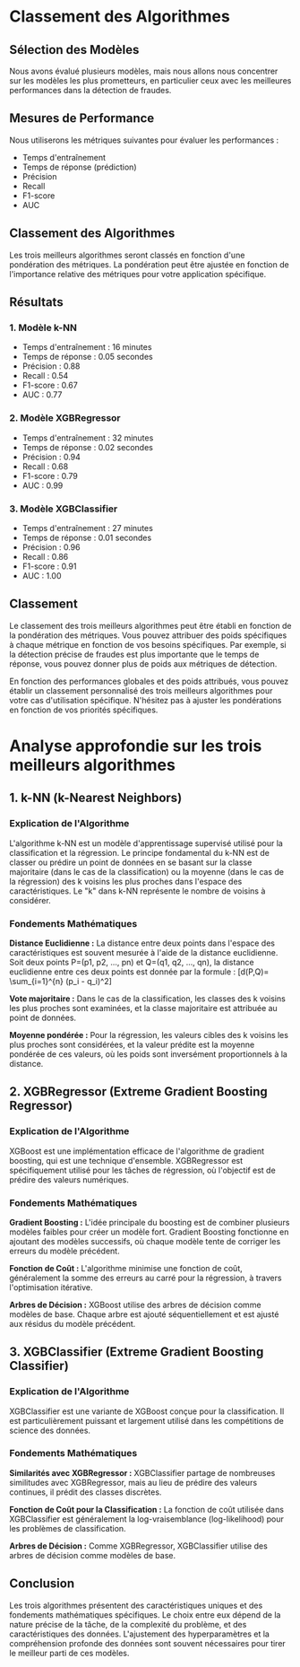 # Classement des Algorithmes

## Sélection des Modèles

Nous avons évalué plusieurs modèles, mais nous allons nous concentrer sur les modèles les plus prometteurs, en particulier ceux avec les meilleures performances dans la détection de fraudes.

## Mesures de Performance

Nous utiliserons les métriques suivantes pour évaluer les performances :

- Temps d'entraînement
- Temps de réponse (prédiction)
- Précision
- Recall
- F1-score
- AUC

## Classement des Algorithmes

Les trois meilleurs algorithmes seront classés en fonction d'une pondération des métriques. La pondération peut être ajustée en fonction de l'importance relative des métriques pour votre application spécifique.

## Résultats

### 1. Modèle k-NN
- Temps d'entraînement : 16 minutes
- Temps de réponse : 0.05 secondes
- Précision : 0.88
- Recall : 0.54
- F1-score : 0.67
- AUC : 0.77

### 2. Modèle XGBRegressor
- Temps d'entraînement : 32 minutes
- Temps de réponse : 0.02 secondes
- Précision : 0.94
- Recall : 0.68
- F1-score : 0.79
- AUC : 0.99

### 3. Modèle XGBClassifier
- Temps d'entraînement : 27 minutes
- Temps de réponse : 0.01 secondes
- Précision : 0.96
- Recall : 0.86
- F1-score : 0.91
- AUC : 1.00

## Classement

Le classement des trois meilleurs algorithmes peut être établi en fonction de la pondération des métriques. Vous pouvez attribuer des poids spécifiques à chaque métrique en fonction de vos besoins spécifiques. Par exemple, si la détection précise de fraudes est plus importante que le temps de réponse, vous pouvez donner plus de poids aux métriques de détection.

En fonction des performances globales et des poids attribués, vous pouvez établir un classement personnalisé des trois meilleurs algorithmes pour votre cas d'utilisation spécifique. N'hésitez pas à ajuster les pondérations en fonction de vos priorités spécifiques.

# Analyse approfondie sur les trois meilleurs algorithmes

## 1. k-NN (k-Nearest Neighbors)

### Explication de l'Algorithme
L'algorithme k-NN est un modèle d'apprentissage supervisé utilisé pour la classification et la régression. Le principe fondamental du k-NN est de classer ou prédire un point de données en se basant sur la classe majoritaire (dans le cas de la classification) ou la moyenne (dans le cas de la régression) des k voisins les plus proches dans l'espace des caractéristiques. Le "k" dans k-NN représente le nombre de voisins à considérer.

### Fondements Mathématiques
**Distance Euclidienne :** La distance entre deux points dans l'espace des caractéristiques est souvent mesurée à l'aide de la distance euclidienne. Soit deux points 
P=(p1, p2, ..., pn) et Q=(q1, q2, ..., qn), la distance euclidienne entre ces deux points est donnée par la formule :
\[d(P,Q)= \sum_{i=1}^{n} (p_i - q_i)^2\]

**Vote majoritaire :** Dans le cas de la classification, les classes des k voisins les plus proches sont examinées, et la classe majoritaire est attribuée au point de données.

**Moyenne pondérée :** Pour la régression, les valeurs cibles des k voisins les plus proches sont considérées, et la valeur prédite est la moyenne pondérée de ces valeurs, où les poids sont inversément proportionnels à la distance.

## 2. XGBRegressor (Extreme Gradient Boosting Regressor)

### Explication de l'Algorithme
XGBoost est une implémentation efficace de l'algorithme de gradient boosting, qui est une technique d'ensemble. XGBRegressor est spécifiquement utilisé pour les tâches de régression, où l'objectif est de prédire des valeurs numériques.

### Fondements Mathématiques
**Gradient Boosting :** L'idée principale du boosting est de combiner plusieurs modèles faibles pour créer un modèle fort. Gradient Boosting fonctionne en ajoutant des modèles successifs, où chaque modèle tente de corriger les erreurs du modèle précédent.

**Fonction de Coût :** L'algorithme minimise une fonction de coût, généralement la somme des erreurs au carré pour la régression, à travers l'optimisation itérative.

**Arbres de Décision :** XGBoost utilise des arbres de décision comme modèles de base. Chaque arbre est ajouté séquentiellement et est ajusté aux résidus du modèle précédent.

## 3. XGBClassifier (Extreme Gradient Boosting Classifier)

### Explication de l'Algorithme
XGBClassifier est une variante de XGBoost conçue pour la classification. Il est particulièrement puissant et largement utilisé dans les compétitions de science des données.

### Fondements Mathématiques
**Similarités avec XGBRegressor :** XGBClassifier partage de nombreuses similitudes avec XGBRegressor, mais au lieu de prédire des valeurs continues, il prédit des classes discrètes.

**Fonction de Coût pour la Classification :** La fonction de coût utilisée dans XGBClassifier est généralement la log-vraisemblance (log-likelihood) pour les problèmes de classification.

**Arbres de Décision :** Comme XGBRegressor, XGBClassifier utilise des arbres de décision comme modèles de base.

## Conclusion
Les trois algorithmes présentent des caractéristiques uniques et des fondements mathématiques spécifiques. Le choix entre eux dépend de la nature précise de la tâche, de la complexité du problème, et des caractéristiques des données. L'ajustement des hyperparamètres et la compréhension profonde des données sont souvent nécessaires pour tirer le meilleur parti de ces modèles.
